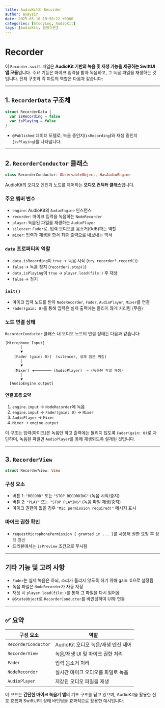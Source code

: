 ```yaml
---
title: AudioKit의 Recorder
author: ayaysir
date: 2025-05-10 19:50:12 +0900
categories: [StudyLog, AudioKit]
tags: [AudioKit, 음향이론]
---
```


# Recorder

이 `Recorder.swift` 파일은 **AudioKit 기반의 녹음 및 재생 기능을 제공하는 SwiftUI 앱 모듈**입니다. 주요 기능은 마이크 입력을 받아 녹음하고, 그 녹음 파일을 재생하는 것입니다. 전체 구조와 각 파트의 역할은 다음과 같습니다:

---

## 1. `RecorderData` 구조체

```swift
struct RecorderData {
  var isRecording = false
  var isPlaying = false
}
```

* `@Published` 데이터 모델로, 녹음 중인지(`isRecording`)와 재생 중인지(`isPlaying`)를 나타냅니다.

---

## 2. `RecorderConductor` 클래스

```swift
class RecorderConductor: ObservableObject, HasAudioEngine
```

AudioKit의 오디오 엔진과 노드를 제어하는 **오디오 컨덕터 클래스**입니다.

### 주요 멤버 변수

* `engine`: AudioKit의 `AudioEngine` 인스턴스
* `recorder`: 마이크 입력을 녹음하는 `NodeRecorder`
* `player`: 녹음된 파일을 재생하는 `AudioPlayer`
* `silencer`: `Fader`로, 입력 오디오를 음소거(0dB)하는 역할
* `mixer`: 입력과 재생을 합쳐 최종 출력으로 내보내는 믹서

### `data` 프로퍼티의 역할

* `data.isRecording`이 `true` → 녹음 시작 (`try recorder?.record()`)
* `false` → 녹음 정지 (`recorder?.stop()`)
* `data.isPlaying`이 `true` → `player.load(file:)` 후 재생
* `false` → 정지

### `init()`

* 마이크 입력 노드를 받아 `NodeRecorder`, `Fader`, `AudioPlayer`, `Mixer`를 연결
* `Fader(gain: 0)`를 통해 입력은 실제 출력에는 들리지 않게 처리됨 (무음)

### 노드 연결 상태

`RecorderConductor` 클래스 내 오디오 노드의 연결 상태는 다음과 같습니다:

```
[Microphone Input]
       │
       ▼
    [Fader (gain: 0)]  (silencer, 실제 음은 꺼짐)
       │
       ▼
    [Mixer] ◄──────── [AudioPlayer]  ← (녹음된 파일 재생)
       │
       ▼
  [AudioEngine.output]
```

#### 연결 흐름 요약

1. `engine.input` → `NodeRecorder`에 녹음
2. `engine.input` → `Fader(gain: 0)` → `Mixer`
3. `AudioPlayer` → `Mixer`
4. `Mixer` → `engine.output`


이 구조는 입력(마이크)은 녹음만 하고 출력에는 들리지 않도록 `Fader(gain: 0)`로 차단하며, 녹음된 파일만 `AudioPlayer`를 통해 재생되도록 설계된 것입니다.

---

## 3. `RecorderView`

```swift
struct RecorderView: View
```

### 구성 요소

* 버튼 1: `"RECORD"` 또는 `"STOP RECORDING"` (녹음 시작/중지)
* 버튼 2: `"PLAY"` 또는 `"STOP PLAYING"` (녹음 파일 재생/중지)
* 마이크 권한이 없을 경우 `"Mic permission required!"` 메시지 표시

### 마이크 권한 확인

* `requestMicrophonePermission { granted in ... }`를 사용해 권한 요청 후 상태 갱신
* 프리뷰에서는 `isPreview` 조건으로 무시됨

---

## 기타 기능 및 고려 사항

* `Fader`는 실제 녹음은 하되, 소리가 들리지 않도록 하기 위해 gain: 0으로 설정됨
* 녹음 파일은 `NodeRecorder`가 자동 저장
* 재생 시 `player.load(file:)`를 통해 그 파일을 다시 읽어옴
* `@StateObject`로 `RecorderConductor`를 바인딩하여 UI와 연동

---

## ✅ 요약

| 구성 요소               | 역할                       |
| ------------------- | ------------------------ |
| `RecorderConductor` | AudioKit 오디오 녹음/재생 엔진 제어 |
| `RecorderView`      | 녹음/재생 UI 및 마이크 권한 처리     |
| `Fader`             | 입력 음소거 처리                |
| `NodeRecorder`      | 실시간 마이크 오디오를 파일로 녹음      |
| `AudioPlayer`       | 저장된 오디오 파일을 재생           |

이 코드는 **간단한 마이크 녹음기 앱**의 기초 구조를 담고 있으며, AudioKit을 활용한 신호 흐름과 SwiftUI의 상태 바인딩을 효과적으로 활용한 예시입니다.
